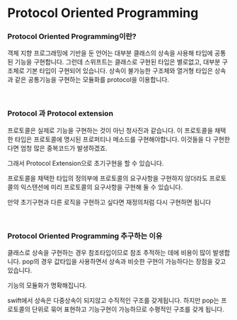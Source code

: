 # Protocol Oriented Programming

### Protocol Oriented Programming이란?

객체 지향 프로그래밍에 기반을 둔 언어는 대부분 클래스의 상속을 사용해 타입에 공통된 기능을 구현합니다. 그런데 스위프트는 클래스로 구현된 타입은 별로없고, 대부분 구조체로 기본 타입이 구현되어 있습니다.
상속이 불가능한 구조체와 열거형 타입은 상속과 같은 공통기능을 구현하는 모듈화를 protocol을 이용합니다.

<br>

### Protocol 과 Protocol extension

프로토콜은 실제로 기능을 구현하는 것이 아닌 청사진과 같습니다. 이 프로토콜을 채택한 타입은 프로토콜에 명시된 프로퍼티나 메소드를 구현해야합니다. 이것들을 다 구현한다면 엄청 많은 중복코드가 발생하겠죠.

그래서 Protocol Extension으로 초기구현을 할 수 있습니다.

프로토콜을 채택한 타입의 정의부에 프로토콜의 요구사항을 구현하지 않더라도 프로토콜의 익스텐션에 미리 프로토콜의 요구사항을 구현해 둘 수 있습니다.

만약 초기구현과 다른 로직을 구현하고 싶다면 재정의처럼 다시 구현하면 됩니다

<br>

### Protocol Oriented Programming 추구하는 이유

클래스로 상속을 구현하는 경우 참조타입이므로 참조 추적하는 데에 비용이 많이 발생합니다. pop의 경우 값타입을 사용하면서 상속과 비슷한 구현이 가능하다는 장점을 갖고 있습니다.

기능의 모듈화가 명확해집니다. 

swift에서 상속은 다중상속이 되지않고 수직적인 구조를 갖게됩니다. 하지만 pop는 프로토콜의 단위로 묶어 표현하고 기능구현이 가능하므로 수평적인 구조를 갖게 됩니다.
